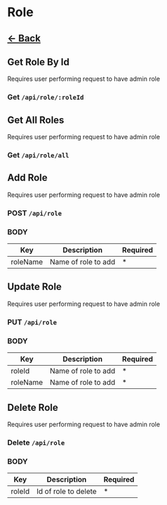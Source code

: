 # Role

## [<- Back](../api.md)

## Get Role By Id

Requires user performing request to have admin role

### Get `/api/role/:roleId`

## Get All Roles

Requires user performing request to have admin role

### Get `/api/role/all`

## Add Role

Requires user performing request to have admin role

### POST `/api/role`

### BODY

Key | Description | Required
--- | --- | ---
roleName | Name of role to add | *

## Update Role

Requires user performing request to have admin role

### PUT `/api/role`

### BODY

Key | Description | Required
--- | --- | ---
roleId | Name of role to add | *
roleName | Name of role to add | *

## Delete Role

Requires user performing request to have admin role

### Delete `/api/role`

### BODY

Key | Description | Required
--- | --- | ---
roleId | Id of role to delete | *